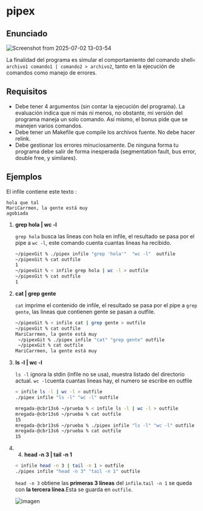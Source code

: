# pipex


## Enunciado

![Screenshot from 2025-07-02 13-03-54](https://github.com/user-attachments/assets/d5bd3e52-2e9d-49ba-bf9e-da269c1a95e6)

La finalidad del programa es simular el comportamiento del comando shell`< archivo1 comando1 | comando2 > archivo2`, tanto en la ejecución de comandos como manejo de errores.

## Requisitos

- Debe tener 4 argumentos (sin contar la ejecución del programa). La evaluación indica que ni más ni menos, no obstante, mi versión del programa maneja un solo comando. Así mismo, el bonus pide que se manejen varios comandos.
- Debe tener un Makefile que compile los archivos fuente. No debe hacer relink.
- Debe gestionar los errores minuciosamente. De ninguna forma tu programa debe
salir de forma inesperada (segmentation fault, bus error, double free, y similares).

## Ejemplos

El infile contiene este texto :

```
hola que tal
MariCarrmen, la gente está muy
agobiada
```

1. **grep hola | wc -l**
    
    `grep hola` busca las lineas con hola en infile, el resultado se pasa por el pipe a `wc -l`, este comando cuenta cuantas lineas ha recibido.
    
    ```bash
    ~/pipexGit % ./pipex infile "grep 'hola'"  "wc -l"  outfile
    ~/pipexGit % cat outfile
    1
    ~/pipexGit % < infile grep hola | wc -l > outfile
    ~/pipexGit % cat outfile
    1
    ```
    
2. **cat | grep gente**
    
    `cat` imprime el contenido de infile, el resultado se pasa por el pipe a `grep gente`, las lineas que contienen gente se pasan a outfile.
    
    ```bash
    ~/pipexGit % < infile cat | grep gente > outfile
    ~/pipexGit % cat outfile
    MariCarrmen, la gente está muy
     ~/pipexGit % ./pipex infile "cat" "grep gente" outfile
     ~/pipexGit % cat outfile
    MariCarrmen, la gente está muy
    ```
3. **ls -l | wc -l**

    `ls -l` ignora la stdin (infile no se usa), muestra listado del directorio actual. `wc -l`cuenta cuantas lineas    hay, el numero se escribe en outfile
    ```bash
    < infile ls -l | wc -l > outfile
    ./pipex infile "ls -l" "wc -l" outfile

    mregada-@cbr13s6 ~/prueba % < infile ls -l | wc -l > outfile
    mregada-@cbr13s6 ~/prueba % cat outfile 
    15
    mregada-@cbr13s6 ~/prueba % ./pipex infile "ls -l" "wc -l" outfile        
    mregada-@cbr13s6 ~/prueba % cat outfile 
    15
    ```
4. 4. **head -n 3 | tail -n 1**
    
    ```bash
    < infile head -n 3 | tail -n 1 > outfile
    ./pipex infile "head -n 3" "tail -n 1" outfile 
    ```
    
    `head -n 3` obtiene las **primeras 3 líneas** del `infile`.`tail -n 1` se queda con **la tercera línea**.Esta se guarda en `outfile`.

    ![imagen](https://github.com/user-attachments/assets/587cc7bf-4e62-4f76-a3b5-e404cc718145)

